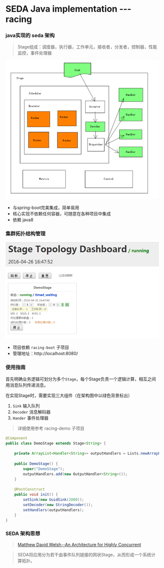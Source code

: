 # SEDA Java implementation --- racing

### java实现的 **seda** 架构
> Stage组成：调度器，执行器，工作单元，接收者，分发者，控制器，性能监控，事件处理器

![架构图](racing_arc.png)

* 与spring-boot完美集成，简单易用
* 核心实现不依赖任何容器，可随意在各种项目中集成
* 依赖 java8


### 集群拓扑结构管理
![管理面板](dash.png)
* 项目依赖 `racing-boot` 子项目
* 管理地址：http://localhost:8080/

### 使用指南
首先明确业务逻辑可划分为多个`Stage`，每个Stage负责一个逻辑计算，相互之间用消息队列传递消息。

在实现Stage时，需要实现三大组件（在架构图中以绿色背景标出）

1. `Sink` 输入队列
2. `Decoder` 消息解码器
3. `Hander` 事件处理器

> 详细使用参考 racing-demo 子项目

```java
@Component
public class DemoStage extends Stage<String> {

    private ArrayList<Handler<String>> outputHandlers = Lists.newArrayList();

    public DemoStage() {
        super("DemoStage");
        outputHandlers.add(new OutputHandler<String>());
    }

    @PostConstruct
    public void init() {
        setSink(new UuidSink(2000));
        setDecoder(new StringDecoder());
        setHandlers(outputHandlers);
    }
}

```

### SEDA 架构思想
> [Matthew David Welsh--An Architecture for Highly Concurrent](http://www.eecs.harvard.edu/~mdw/papers/mdw-phdthesis.pdf)

> SEDA将应用分为若干由事件队列链接的网状Stage，从而形成一个系统计算拓扑。

